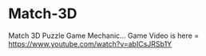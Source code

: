 # Match-3D
Match 3D Puzzle Game Mechanic... Game Video is here = https://www.youtube.com/watch?v=abICsJRSb1Y
